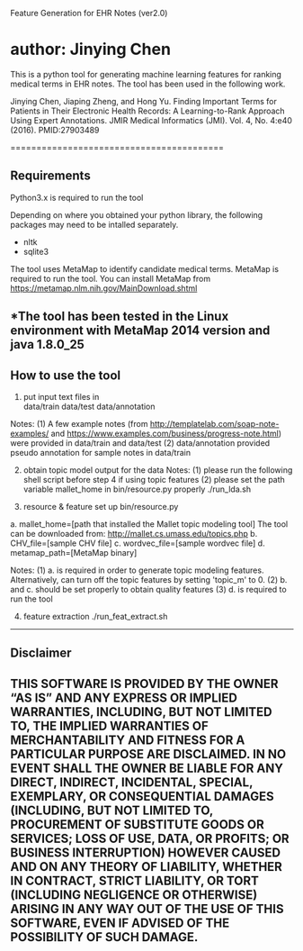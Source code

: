 Feature Generation for EHR Notes (ver2.0)

author: Jinying Chen
=========================================
This is a python tool for generating machine learning features for ranking 
medical terms in EHR notes. The tool has been used in the following work.

Jinying Chen, Jiaping Zheng, and Hong Yu. Finding Important Terms for Patients in Their Electronic Health Records: A Learning-to-Rank Approach Using Expert Annotations. JMIR Medical Informatics (JMI). Vol. 4, No. 4:e40 (2016). PMID:27903489

=========================================


Requirements
-----------------------------------------
Python3.x is required to run the tool

Depending on where you obtained your python library, the following
packages may need to be intalled separately.
- nltk
- sqlite3

The tool uses MetaMap to identify candidate medical terms. MetaMap is 
required to run the tool. You can install MetaMap from
https://metamap.nlm.nih.gov/MainDownload.shtml

*The tool has been tested in the Linux environment with MetaMap 2014 
version and java 1.8.0_25
-----------------------------------------

 

How to use the tool
-----------------------------------------
1. put input text files in  
data/train
data/test
data/annotation

Notes:
(1) A few example notes (from http://templatelab.com/soap-note-examples/
and https://www.examples.com/business/progress-note.html) 
were provided in data/train and data/test
(2) data/annotation provided pseudo annotation for sample notes in data/train


2. obtain topic model output for the data
Notes:
(1) please run the following shell script before step 4 if using topic features
(2) please set the path variable mallet_home in bin/resource.py properly
./run_lda.sh

3. resource & feature set up
bin/resource.py

a. mallet_home=[path that installed the Mallet topic modeling tool]
 The tool can be downloaded from: http://mallet.cs.umass.edu/topics.php
b. CHV_file=[sample CHV file]
c. wordvec_file=[sample wordvec file]
d. metamap_path=[MetaMap binary]

Notes:
(1) a. is required in order to generate topic modeling features. Alternatively, 
can turn off the topic features by setting 'topic_m' to 0.
(2) b. and c. should be set properly to obtain quality features
(3) d. is required to run the tool

4. feature extraction
./run_feat_extract.sh
-----------------------------------------


Disclaimer
-----------------------------------------
THIS SOFTWARE IS PROVIDED BY THE OWNER “AS IS” AND ANY EXPRESS OR IMPLIED
WARRANTIES, INCLUDING, BUT NOT LIMITED TO, THE IMPLIED WARRANTIES OF MERCHANTABILITY
AND FITNESS FOR A PARTICULAR PURPOSE ARE DISCLAIMED. IN NO EVENT SHALL THE OWNER
BE LIABLE FOR ANY DIRECT, INDIRECT, INCIDENTAL, SPECIAL, EXEMPLARY, OR CONSEQUENTIAL
DAMAGES (INCLUDING, BUT NOT LIMITED TO, PROCUREMENT OF SUBSTITUTE GOODS OR SERVICES;
LOSS OF USE, DATA, OR PROFITS; OR BUSINESS INTERRUPTION) HOWEVER CAUSED AND ON ANY
THEORY OF LIABILITY, WHETHER IN CONTRACT, STRICT LIABILITY, OR TORT (INCLUDING
NEGLIGENCE OR OTHERWISE) ARISING IN ANY WAY OUT OF THE USE OF THIS SOFTWARE, EVEN IF
ADVISED OF THE POSSIBILITY OF SUCH DAMAGE.
-----------------------------------------

